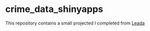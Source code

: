 # crime_data_shinyapps

This repository contains a small projected I completed from [Leada](https://www.teamleada.com)
